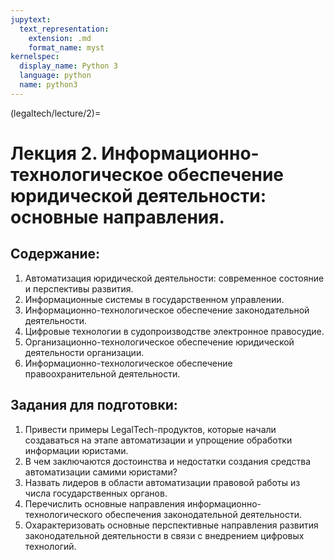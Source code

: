 ```yaml
---
jupytext:
  text_representation:
    extension: .md
    format_name: myst
kernelspec:
  display_name: Python 3
  language: python
  name: python3
---
```


(legaltech/lecture/2)=
# Лекция 2. Информационно-технологическое обеспечение юридической деятельности: основные направления.

## Содержание:
1. Автоматизация юридической деятельности: современное состояние и перспективы развития.
2. Информационные системы в государственном управлении.
3. Информационно-технологическое обеспечение законодательной деятельности.
4. Цифровые технологии в судопроизводстве электронное правосудие.
5. Организационно-технологическое обеспечение юридической деятельности организации.
6. Информационно-технологическое обеспечение правоохранительной деятельности.

## Задания для подготовки:
1. Привести примеры LegalTech-продуктов, которые начали создаваться на этапе автоматизации и упрощение обработки информации юристами.
2. В чем заключаются достоинства и недостатки создания средства автоматизации самими юристами?
3. Назвать лидеров в области автоматизации правовой работы из числа государственных органов.
4. Перечислить основные направления информационно-технологического обеспечения законодательной деятельности.
5. Охарактеризовать основные перспективные направления развития законодательной деятельности в связи с внедрением цифровых технологий.
